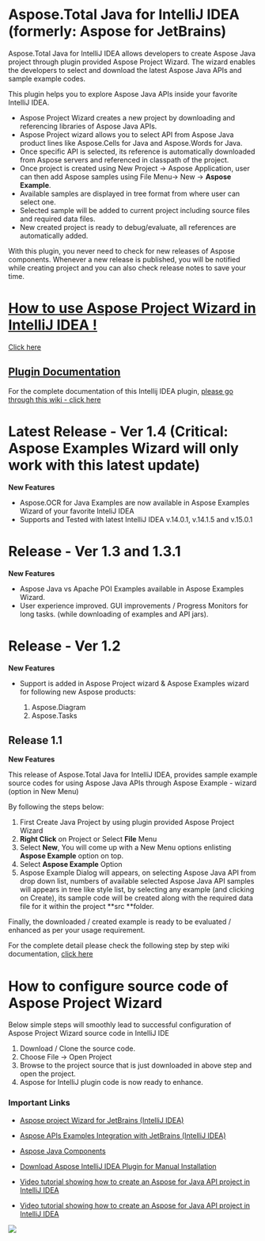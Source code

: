 ﻿# Aspose.Total Java for IntelliJ IDEA (formerly: Aspose for JetBrains)

Aspose.Total Java for IntelliJ IDEA allows developers to create Aspose Java project through plugin provided Aspose Project Wizard. The wizard enables the developers to select and download the latest Aspose Java APIs and sample example codes.

This plugin helps you to explore Aspose Java APIs inside your favorite IntelliJ IDEA.

*   Aspose Project Wizard creates a new project by downloading and referencing libraries of Aspose Java APIs.
*   Aspose Project wizard allows you to select API from Aspose Java product lines like Aspose.Cells for Java and Aspose.Words for Java.
*   Once specific API is selected, its reference is automatically downloaded from Aspose servers and referenced in classpath of the project.
*   Once project is created using New Project -> Aspose Application, user can then add Aspose samples using File Menu-> New -> **Aspose Example**.
*   Available samples are displayed in tree format from where user can select one.
*   Selected sample will be added to current project including source files and required data files.
*   New created project is ready to debug/evaluate, all references are automatically added.

With this plugin, you never need to check for new releases of Aspose components. Whenever a new release is published, you will be notified while creating project and you can also check release notes to save your time. 

# [How to use Aspose Project Wizard in IntelliJ IDEA !](http://www.aspose.com/docs/display/totaljava/1.2.2+Using+Aspose.Total+Java+for+IntelliJ+IDEA)
[Click here](http://www.aspose.com/docs/display/totaljava/1.2.2+Using+Aspose.Total+Java+for+IntelliJ+IDEA)

## [Plugin Documentation](http://www.aspose.com/docs/display/totaljava/1.+Aspose.Total+Java+for+IntelliJ+IDEA)

For the complete documentation of this Intellij IDEA plugin, [please go through this wiki - click here](http://www.aspose.com/docs/display/totaljava/1.+Aspose.Total+Java+for+IntelliJ+IDEA)

# Latest Release - Ver 1.4 (Critical: Aspose Examples Wizard will only work with this latest update)

**New Features**

* Aspose.OCR for Java Examples are now available in Aspose Examples Wizard of your favorite InteliJ IDEA
* Supports and Tested with latest IntelliJ IDEA v.14.0.1, v.14.1.5 and v.15.0.1

# Release - Ver 1.3 and 1.3.1

**New Features**

* Aspose Java vs Apache POI Examples available in Aspose Examples Wizard.
* User experience improved. GUI improvements / Progress Monitors for long tasks. (while downloading of examples and API jars).

# Release - Ver 1.2

**New Features**

* Support is added in Aspose Project wizard & Aspose Examples wizard for following new Aspose products:

   1. Aspose.Diagram
   2. Aspose.Tasks

## Release 1.1

**New Features**

This release of Aspose.Total Java for IntelliJ IDEA, provides sample example source codes for using Aspose Java APIs through Aspose Example - wizard (option in New Menu)

By following the steps below:

1.  First Create Java Project by using plugin provided Aspose Project Wizard
2.  **Right Click** on Project or Select **File** Menu
3.  Select **New**, You will come up with a New Menu options enlisting **Aspose Example** option on top.
4.  Select **Aspose Example** Option
5.  Aspose Example Dialog will appears, on selecting Aspose Java API from drop down list, numbers of available selected Aspose Java API samples will appears in tree like style list, by selecting any example (and clicking on Create), its sample code will be created along with the required data file for it within the project **src **folder.

Finally, the downloaded / created example is ready to be evaluated / enhanced as per your usage requirement.

For the complete detail please check the following step by step wiki documentation, [click here](https://asposejetbrains.codeplex.com/wikipage?title=AsposeExample "AsposeExample")

# How to configure source code of Aspose Project Wizard

Below simple steps will smoothly lead to successful configuration of Aspose Project Wizard source code in IntelliJ IDE

1.  Download / Clone the source code.
2.  Choose File -> Open Project
3.  Browse to the project source that is just downloaded in above step and open the project.
4.  Aspose for IntelliJ plugin code is now ready to enhance.
### Important Links

*   [Aspose project Wizard for JetBrains (IntelliJ IDEA)](http://goo.gl/1DzKBe "Aspose project Wizard for JetBrains (IntelliJ IDEA)")

*   [Aspose APIs Examples
    Integration with JetBrains (IntelliJ IDEA)](http://goo.gl/4D578h "Aspose Java Example")

*   [Aspose Java
    Components](http://www.aspose.com/java/total-component.aspx)

*   [Download Aspose IntelliJ IDEA
    Plugin for Manual Installation](http://plugins.jetbrains.com/plugin/7461)

*   [Video tutorial showing how to create an Aspose
    for Java API project in IntelliJ IDEA](http://youtu.be/tQyk10MXbGw)

*   [Video tutorial showing how to create an Aspose for
    Java API project in IntelliJ IDEA](http://goo.gl/u0mfZu)

![](http://i.imgur.com/IB3pzFP.jpg)
